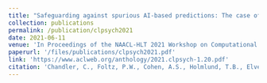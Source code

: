 ```yaml
---
title: "Safeguarding against spurious AI-based predictions: The case of automated verbal memory assessment"
collection: publications
permalink: /publication/clpsych2021
date: 2021-06-11
venue: 'In Proceedings of the NAACL-HLT 2021 Workshop on Computational Linguistics and Clinical Psychology'
paperurl: '/files/publications/clpsych2021.pdf'
link: 'https://www.aclweb.org/anthology/2021.clpsych-1.20.pdf'
citation: 'Chandler, C., Foltz, P.W., Cohen, A.S., Holmlund, T.B., Elvevag, B. (2021). Safeguarding against spurious AI-based predictions: The case of automated verbal memory assessment. NAACL-HLT 2021 Workshop on Computational Linguistics and Clinical Psychology'
---
```


